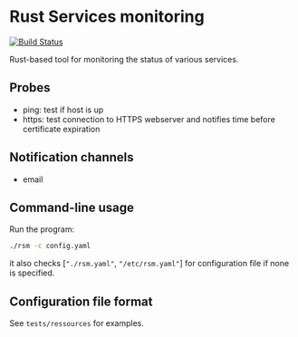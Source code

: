 # Rust Services monitoring

[![Build Status](https://github.com/Alex2242/rust-service-monitoring/actions/workflows/rust.yml/badge.svg)](https://github.com/Alex2242/rust-service-monitoring/actions/workflows/rust.yml)

Rust-based tool for monitoring the status of various services.

## Probes

- ping: test if host is up
- https: test connection to HTTPS webserver and notifies time before certificate expiration

## Notification channels

- email

## Command-line usage

Run the program:

```bash
./rsm -c config.yaml
```

it also checks [`"./rsm.yaml"`, `"/etc/rsm.yaml"`] for configuration file if none is specified.

## Configuration file format

See `tests/ressources` for examples.
